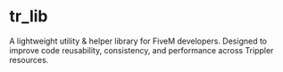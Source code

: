 # tr_lib
A lightweight utility &amp; helper library for FiveM developers. Designed to improve code reusability, consistency, and performance across Trippler resources.
